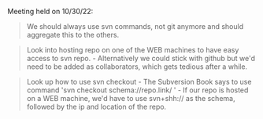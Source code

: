 Meeting held on 10/30/22:

> We should always use svn commands, not git anymore and should aggregate this to the others.

> Look into hosting repo on one of the WEB machines to have easy access to svn repo.
	- Alternatively we could stick with github but we'd need to be added as collaborators,
	  which gets tedious after a while.


> Look up how to use svn checkout
        - The Subversion Book says to use command 'svn checkout schema://repo.link/ <working dir>'
        - If our repo is hosted on a WEB machine, we'd have to use svn+shh:// as the schema,
	  followed by the ip and location of the repo.
